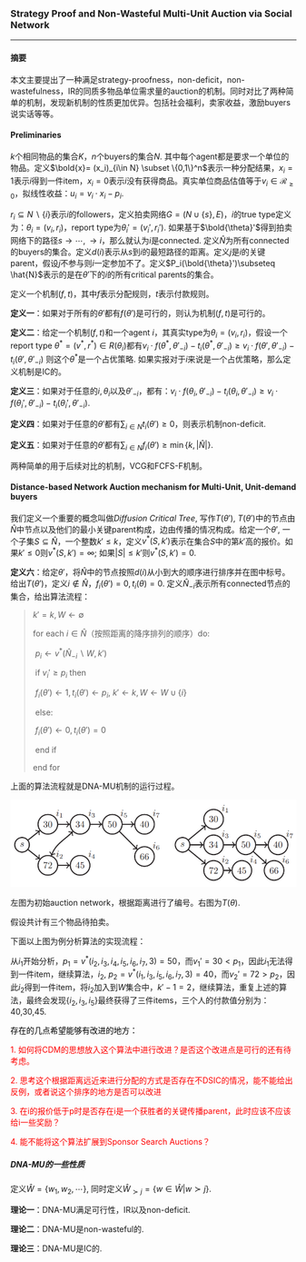 ### Strategy Proof and Non-Wasteful Multi-Unit Auction via Social Network

---

#### 摘要

本文主要提出了一种满足strategy-proofness，non-deficit，non-wastefulness，IR的同质多物品单位需求量的auction的机制。同时对比了两种简单的机制，发现新机制的性质更加优异。包括社会福利，卖家收益，激励buyers说实话等等。

#### Preliminaries

$k$个相同物品的集合$K$，$n$个buyers的集合$N$. 其中每个agent都是要求一个单位的物品。定义$\bold{x}= (x_i)_{i\in N} \subset \{0,1\}^n$表示一种分配结果，$x_i=1$表示$i$得到一件item，$x_i=0$表示$i$没有获得商品。真实单位商品估值等于$v_i\in \mathcal{R}_{\geq 0}$，拟线性收益：$u_i=v_i\cdot x_i - p_i$. 

$r_i\subseteq N\backslash \{i\}$表示$i$的followers，定义拍卖网络$G=(N\cup \{s\},E)$，$i$的true type定义为：$\theta_i=(v_i,r_i)$，report type为$\theta_i'=(v_i',r_i')$. 如果基于$\bold{\theta}'$得到拍卖网络下的路径$s\rightarrow \cdots,\rightarrow i$，那么就认为$i$是connected. 定义$\hat{N}$为所有connected的buyers的集合。定义$d(i)$表示从$s$到$i$的最短路径的距离。定义$j$是$i$的关键parent，假设$j$不参与则$i$一定参加不了。定义$P_i(\bold{\theta}')\subseteq \hat{N}$表示的是在$\theta'$下的$i$的所有critical parents的集合。

定义一个机制$(f,t)$，其中$f$表示分配规则，$t$表示付款规则。

**定义一**：如果对于所有的$\theta'$都有$f(\theta')$是可行的，则认为机制$(f,t)$是可行的。

**定义二**：给定一个机制$(f,t)$和一个agent $i$，其真实type为$\theta_i=(v_i,r_i)$，假设一个report type $\theta^\ast=(v^\ast,r^\ast)\in R(\theta_i)$都有$v_i \cdot f(\theta^\ast,\theta'_{-i})-t_i(\theta^\ast,\theta'_{-i}) \geq v_i \cdot f(\theta',\theta'_{-i})-t_i(\theta',\theta'_{-i})$ 则这个$\theta^\ast$是一个占优策略. 如果实报对于$i$来说是一个占优策略，那么定义机制是IC的。

**定义三**：如果对于任意的$i,\theta_i$以及$\theta'_{-i}$，都有：$v_i\cdot f(\theta_i,\theta'_{-i})-t_i(\theta_i,\theta'_{-i})\geq v_i\cdot f(\theta_i',\theta'_{-i})-t_i(\theta_i',\theta'_{-i})$.

**定义四**：如果对于任意的$\theta'$都有$\sum_{i\in N}t_i(\theta')\geq 0$，则表示机制non-deficit.

**定义五**：如果对于任意的$\theta'$都有$\sum_{i\in N}f_i(\theta')\geq \min \{k,|\hat{N}|\}$.

两种简单的用于后续对比的机制，VCG和FCFS-F机制。

#### Distance-based Network Auction mechanism for Multi-Unit, Unit-demand buyers

我们定义一个重要的概念叫做*Diffusion Critical Tree*, 写作$T(\theta')$, $T(\theta')$中的节点由$\hat{N}$中节点以及他们的最小关键parent构成，边由传播的情况构成。给定一个$\theta'$, 一个子集$S\subseteq \hat{N}$，一个整数$k'\leq k$，定义$v^\ast(S,k')$表示在集合$S$中的第$k'$高的报价。如果$k'\leq 0$则$v^\ast(S,k')=\infty$; 如果$|S|\leq k'$则$v^\ast(S,k')=0$.

**定义六**：给定$\theta'$，将$\hat{N}$中的节点按照$d(i)$从小到大的顺序进行排序并在图中标号。给出$T(\theta')$，定义$i\notin \hat{N}$，$f_i(\theta')=0,t_i(\theta)=0$. 定义$\hat{N}_{-i}$表示所有connected节点的集合，给出算法流程：

> $k'=k,W\leftarrow \emptyset$
>
> for each $i\in \hat{N}$（按照距离的降序排列的顺序）do:
>
> ​	$p_i\leftarrow v^\ast(\hat{N}_{-i}\backslash W,k')$
>
> ​	if $v_i'\geq p_i$ then 
>
> ​		$f_i(\theta')\leftarrow 1,t_i(\theta')\leftarrow p_i$, $k'\leftarrow k,W\leftarrow W\cup\{i\}$
>
> ​	else:
>
> ​		$f_i(\theta')\leftarrow 0, t_i(\theta')=0$
>
> ​	end if
>
> end for

上面的算法流程就是DNA-MU机制的运行过程。

![Example for DNA-MU](example1.png)

左图为初始auction network，根据距离进行了编号。右图为$T(\theta)$.

假设共计有三个物品待拍卖。

下面以上图为例分析算法的实现流程：

从$i_1$开始分析，$p_1=v^\ast(i_2,i_3,i_4,i_5,i_6,i_7,3)=50$，而$v_1'=30<p_1$，因此$i_1$无法得到一件item，继续算法，$i_2$, $p_2=v^\ast(i_1,i_3,i_5,i_6,i_7,3)=40$，而$v_2'=72>p_2$，因此$i_2$得到一件item，将$i_2$加入到$W$集合中，$k'-1=2$，继续算法，重复上述的算法，最终会发现$\{i_2,i_3,i_5\}$最终获得了三件items，三个人的付款值分别为：40,30,45. 

<font color=black>存在的几点希望能够有改进的地方：</font>

<font color=red>1. 如何将CDM的思想放入这个算法中进行改进？是否这个改进点是可行的还有待考虑。</font>

<font color=red>2. 思考这个根据距离远近来进行分配的方式是否存在不DSIC的情况，能不能给出反例，或者说这个排序的地方是否可以改进</font>

<font color=red>3. 在i的报价低于p时是否存在i是一个获胜者的关键传播parent，此时应该不应该给i一些奖励？</font>

<font color=red>4. 能不能将这个算法扩展到Sponsor Search Auctions？</font>

##### DNA-MU的一些性质

定义$\hat{W}=\{w_1,w_2,\cdots\}$, 同时定义$\hat{W}_{\succ j}=\{w\in \hat{W}|w\succ j\}$.

**理论一**：DNA-MU满足可行性，IR以及non-deficit.

**理论二**：DNA-MU是non-wasteful的.

**理论三**：DNA-MU是IC的.

